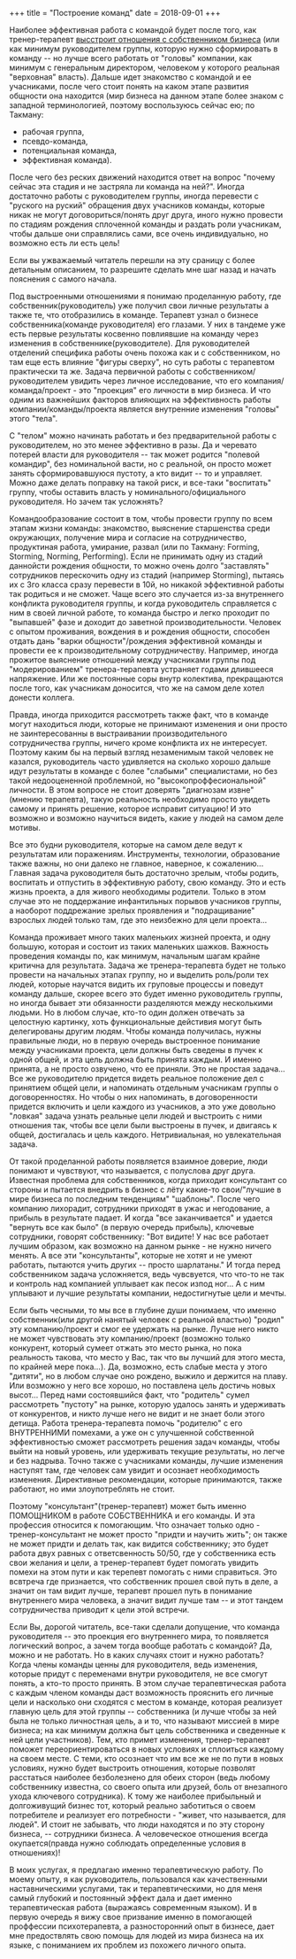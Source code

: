 +++
title = "Построение команд"
date = 2018-09-01
+++

Наиболее эффективная работа с командой будет после того, как тренер-терапевт [высстроит отношения с собственником бизнеса](/service/psychotherapy-for-owners/) (или как минимум руководителем группы, которую нужно сформировать в команду -- но лучше всего работать от "головы" компании, как минимум с генеральным директором, человеком у которого реальная "верховная" власть).
Дальше идет знакомство с командой и ее учасниками, после чего стоит понять на каком этапе развития общности она находится (мир бизнеса на данном этапе более знаком с западной терминологией, поэтому воспользуюсь сейчас ею; по Такману:

- рабочая группа,
- псевдо-команда,
- потенциальная команда,
- эффективная команда).

<!--more-->

После чего без реских движений находится ответ на вопрос "почему сейчас эта стадия и не застряла ли команда на ней?". Иногда достаточно работы с руководителем группы, иногда перевести с "руского на руский" обращения двух учасников команды, которые никак не могут договориться/понять друг друга, иного нужно провести по стадиям рождения сплоченной команды и раздать роли учасникам, чтобы дальше они справлялись сами, все очень индивидуально, но возможно есть ли есть цель!

Если вы ужважаемый читатель перешли на эту сраницу с более детальным описанием, то разрешите сделать мне шаг назад и начать пояснения с самого начала.

Под выстроенными отношениями я понимаю проделанную работу, где собственник(руководитель) уже получил свои личные результаты а также те, что отобразились в команде. Терапевт узнал о бизнесе собственника(команде руководителя) его глазами. У них в тандеме уже есть первые результаты косвенно повлиявшие на команду через изменения в собственнике(руководителе). Для руководителей отделений специфика работы очень похожа как и с собственником, но там еще есть влияние "фигуры сверху", но суть работы с терапевтом практически та же.
Задача первичной работы с собственником/руководителем увидить через личное исследование, что его компания/команда/проект - это "проекция" его личности в мир бизнеса. И что одним из важнейших факторов влияющих на эффективность работы компании/команды/проекта является внутренние изменения "головы" этого "тела".

С "телом" можно начинать работать и без предварительной работы с руководителем, но это менее эффективно в разы. Да и черевато потерей власти для руководителя -- так может родится "полевой командир", без номинальной васти, но с реальной, он просто может занять сформировавшуюся пустоту, а кто видит -- то и управляет. Можно даже делать поправку на такой риск, и все-таки "воспитать" группу, чтобы оставить власть у номинального/официального руководителя. Но зачем так усложнять?

Командообразование состоит в том, чтобы провести группу по всем этапам жизни команды: знакомство, выяснение старшенства среди окружающих, получение мира и согласие на сотрудничество, продуктиная работа, умирание, развал (или по Такману: Forming, Storming, Norming, Performing). Если не принимать одну из стадий даннойсти рождения общности, то можно очень долго "заставлять" сотрудников перескочить одну из стадий (например Storming), пытаясь их с 3го класса сразу перевести в 10й, но никакой эффективной работы так родиться и не сможет. Чаще всего это случается из-за внутреннего конфликта руководителя группы, и когда руководитель справляется с ним в своей личной работе, то команда быстро и легко проходит по "выпавшей" фазе и доходит до заветной производительности. Человек с опытом проживания, вождения в и рождения общности, способен отдать дань "варки общности"/рождения эффективной команды и провести ее к производительному сотрудничеству. Например, иногда прожитое выяснение отношений между учасниками группы под "модерированием" тренера-терапевта устраняет годами длившееся напряжение. Или же постоянные соры внутр колектива, прекращаются после того, как учасникам доносится, что же на самом деле хотел донести коллега.

Правда, иногда приходится рассмотреть также факт, что в команде могут находиться люди, которые не принимают изменения и они просто не заинтересованны в выстраивании производительного сотрудничества группы, ничего кроме конфликта их не интересует. Поэтому каким бы на первый взгляд незаменимым такой человек не казался, руководитель часто удивляется на сколько хорошо дальше идут результаты в команде с более "слабыми" специалистами, но без такой недооцененной проблемной, но "высокопроффесиональной" личности. В этом вопросе не стоит доверять "диагнозам извне" (мнению терапевта), такую реальность необходимо просто увидеть самому и принять решение, которое исправит ситуацию! И это возможно и возможно научиться видеть, какие у людей на самом деле мотивы.

Все это будни руководителя, которые на самом деле ведут к результатам или поражениям. Инструменты, технологии, образование также важны, но они далеко не главное, наверное, к сожалению... Главная задача руководителя быть достаточно зрелым, чтобы родить, воспитать и отпустить в эффективную работу, свою команду. Это и есть жизнь проекта, а для живого необходимы родители. Только в этом случае это не поддержание инфантильных порывов учасников группы, а наоборот поддрежание зрелых проявления и "подращивание" взрослых людей только там, где это неизбежно для цели проекта...

Команда проживает много таких маленьких жизней проекта, и одну большую, которая и состоит из таких маленьких шажков. Важность проведения команды по, как минимум, начальным шагам крайне критична для результата. Задача же тренера-терапевта будет не только провести на начальных этапах группу, но и выделить роль/роли тех людей, которые научатся видить их груповые процессы и поведут команду дальше, скорее всего это будет именно руководитель группы, но иногда бывает эти обязанности разделяются между несколькими людьми. Но в любом случае, кто-то один должен отвечать за целостную картинку, хоть функциональные дейстивия могут быть делегированы другим людям. Чтобы команда получилась, нужны правильные люди, но в первую очередь выстроенное понимание между учасниками проекта, цели должны быть сведены в пучек к одной общей, и эта цель должна быть принята каждым. И именно принята, а не просто озвучено, что ее приняли. Это не простая задача... Все же руководителю придется видеть реальное положение дел с принятием общей цели, и напоминать отдельным учасникам группы о договоренностях. Но чтобы о них напоминать, в договоренности придется включить и цели каждого из учасников, а это уже довольно "ловкая" задача узнать реальные цели людей и выстроить с ними отношения так, чтобы все цели были выстроены в пучек, и двигаясь к общей, достигалась и цель каждого. Нетривиальная, но увлекательная задача.

От такой проделанной работы появляется взаимное доверие, люди понимают и чувствуют, что называется, с полуслова друг друга.
Известная проблема для собственников, когда приходит консультант со стороны и пытается внедрить в бизнес с лёту какие-то свои/"лучшие в мире бизнеса по последним тенденциям" "шаблоны". После чего компанию лихорадит, сотрудники приходят в ужас и негодование, а прибыль в результате падает. 
И когда "все заканчивается" и удается "вернуть все как было" (в первую очередь прибыль), ключевые сотрудники, говорят собственнику: "Вот видите! У нас все работает лучшим образом, как возможно на данном рынке - не нужно ничего менять. А все эти "консультанты", которые не хотят и не умеют работать, пытаются учить других -- просто шарлатаны." И тогда перед собственником задача усложняется, ведь чувсвуется, что что-то не так и контроль над компанией уплывает как песок изпод ног... А с ним уплывают и лучшие результаты компании, недостигнутые цели и мечты.

Если быть чесными, то мы все в глубине души понимаем, что именно собственник(или другой нанятый человек с реальной властью) "родил" эту компанию/проект и смог ее удержать на рынке. Лучше него никто не может чувствовать эту компанию/проект (возможно только конкурент, который сумеет отжать это место рынка, но пока реальность такова, что место у Вас, так что вы лучший для этого места, по крайней мере пока...). Да, возможно, есть слабые места у этого "дитяти", но в любом случае оно рождено, выжило и держится на плаву. Или возможно у него все хорошо, но поставлена цель достичь новых высот... Перед нами состоявшийся факт, что "родитель" сумел рассмотреть "пустоту" на рынке, которую удалось занять и удерживать от конкурентов, и никто лучше него не видит и не знает боли этого детища. Работа тренера-терапевта помочь "родителю" с его ВНУТРЕННИМИ помехами, а уже он с улучшенной собственной эффективностью сможет рассмотреть решения задач команды, чтобы выйти на новый уровень, или удерживать текущие результаты, но легче и без надрыва. Точно также с учасниками команды, лучшие изменения наступят там, где человек сам увидит и осознает необходимость изменения. Директивные рекомендации, которые принимаются, также работают, но ими злоупотреблять не стоит.

Поэтому "консультант"(тренер-терапевт) может быть именно ПОМОЩНИКОМ в работе СОБСТВЕННИКА и его команды. И эта профессия относится к помогающим. Что означает только одно - тренер-консультант не может просто "придти и научить жить"; он также не может придти и делать так, как видится собственнику; это будет работа двух равных с ответсвенность 50/50, где у собственника есть свои желания и цели, а тренер-терапевт будет помогать увидить помехи на этом пути и как терепевт помогать с ними справиться. Это всвтреча где признается, что собственник прошел свой путь в деле, а значит он там видит лучше, терапевт прошел путь в понимание внутреннего мира человека, а значит видит лучше там -- и этот тандем сотрудничества приводит к цели этой встречи.

Если Вы, дорогой читатель, все-таки сделали допущение, что команда руководителя -- это проекция его внутреннего мира, то появляется логический вопрос, а зачем тогда вообще работать с командой? Да, можно и не работать. Но в каких случаях стоит и нужно работать? Когда члены команды ценны для руководителя, ведь изменения, которые придут с переменами внутри руководителя, не все смогут понять, а кто-то просто принять. В этом случае терапевтическая работа с каждым членом команды даст возможность прояснить его личные цели и насколько они сходятся с местом в команде, которая реализует главную цель для этой группы -- собственника (и лучше чтобы за ней была не только личностная цель, а и то, что называют миссией в мире бизнеса; на как минимум должна быт цель собственника и сведенные к ней цели участников).
Тем, кто примет изменения, тренер-терапевт поможет переориентироваться в новых условиях и сплоиться каждому на своем месте. С теми, кто осознает что им все же не по пути в новых условиях, нужно будет выстроить отношения, которые позволят расстаться наиболее безболезнено для обеих сторон (ведь любому собственнику известна, со своего опыта или друзей, боль от внезапного ухода ключевого сотрудника). К тому же наиболее прибыльный и долгоживущий бизнес тот, который реально заботиться о своем потребителе и реализует его потребности - "живет, что называется, для людей". И стоит не забывать, что люди находятся и по эту сторону бизнеса, -- сотрудники бизнеса. А человеческое отношения всегда окупается(правда нужно соблюдать определенные условия в отношениях)!

В моих услугах, я предлагаю именно терапевтическую работу. По моему опыту, я как руководитель, пользовался как качественными наставническими услугами, так и терапевтическими, но для меня самый глубокий и постоянный эффект дала и дает именно терапевтическая работа (выражаясь современным языком).
И в первую очередь я вижу свое призвание именно в помогающей проффессии психотерапевта, а разносторонний опыт в бизнесе, дает мне предоствлять свою помощь для людей из мира бизнеса на их языке, с пониманием их проблем из похожего личного опыта.

